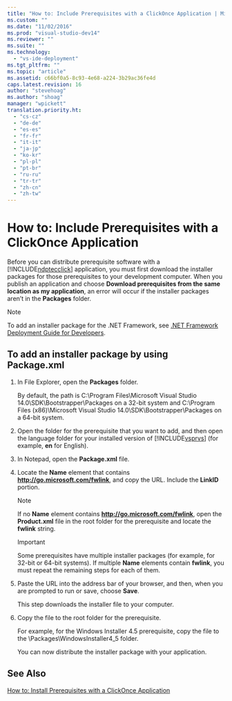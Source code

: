 ```yaml
---
title: "How to: Include Prerequisites with a ClickOnce Application | Microsoft Docs"
ms.custom: ""
ms.date: "11/02/2016"
ms.prod: "visual-studio-dev14"
ms.reviewer: ""
ms.suite: ""
ms.technology: 
  - "vs-ide-deployment"
ms.tgt_pltfrm: ""
ms.topic: "article"
ms.assetid: c66bf0a5-8c93-4e68-a224-3b29ac36fe4d
caps.latest.revision: 16
author: "stevehoag"
ms.author: "shoag"
manager: "wpickett"
translation.priority.ht: 
  - "cs-cz"
  - "de-de"
  - "es-es"
  - "fr-fr"
  - "it-it"
  - "ja-jp"
  - "ko-kr"
  - "pl-pl"
  - "pt-br"
  - "ru-ru"
  - "tr-tr"
  - "zh-cn"
  - "zh-tw"
---
```

# How to: Include Prerequisites with a ClickOnce Application
Before you can distribute prerequisite software with a [!INCLUDE[ndptecclick](../deployment/includes/ndptecclick_md.md)] application, you must first download the installer packages for those prerequisites to your development computer. When you publish an application and choose **Download prerequisites from the same location as my application**, an error will occur if the installer packages aren’t in the **Packages** folder.  
  
> [!NOTE]
>  To add an installer package for the .NET Framework, see [.NET Framework Deployment Guide for Developers](http://msdn.microsoft.com/library/ee942965\(v=vs.110\).aspx).  
  
##  <a name="Package"></a> To add an installer package by using Package.xml  
  
1.  In File Explorer, open the **Packages** folder.  
  
     By default, the path is C:\Program Files\Microsoft Visual Studio 14.0\SDK\Bootstrapper\Packages on a 32-bit system and C:\Program Files (x86)\Microsoft Visual Studio 14.0\SDK\Bootstrapper\Packages on a 64-bit system.  
  
2.  Open the folder for the prerequisite that you want to add, and then open the language folder for your installed version of [!INCLUDE[vsprvs](../code-quality/includes/vsprvs_md.md)] (for example, **en** for English).  
  
3.  In Notepad, open the **Package.xml** file.  
  
4.  Locate the **Name** element that contains **http://go.microsoft.com/fwlink**, and copy the URL. Include the **LinkID** portion.  
  
    > [!NOTE]
    >  If no **Name** element contains **http://go.microsoft.com/fwlink**, open the **Product.xml** file in the root folder for the prerequisite and locate the **fwlink** string.  
  
    > [!IMPORTANT]
    >  Some prerequisites have multiple installer packages (for example, for 32-bit or 64-bit systems). If multiple **Name** elements contain **fwlink**, you must repeat the remaining steps for each of them.  
  
5.  Paste the URL into the address bar of your browser, and then, when you are prompted to run or save, choose **Save**.  
  
     This step downloads the installer file to your computer.  
  
6.  Copy the file to the root folder for the prerequisite.  
  
     For example, for the Windows Installer 4.5 prerequisite, copy the file to the \Packages\WindowsInstaller4_5 folder.  
  
     You can now distribute the installer package with your application.  
  
## See Also  
 [How to: Install Prerequisites with a ClickOnce Application](../deployment/how-to-install-prerequisites-with-a-clickonce-application.md)